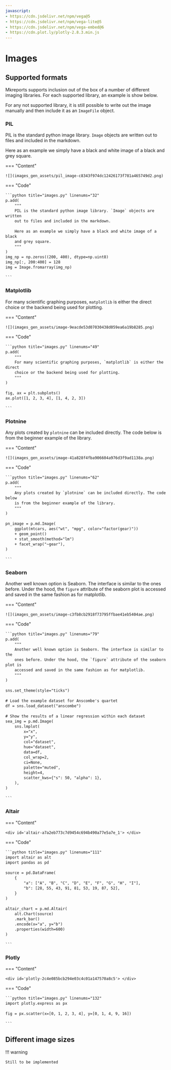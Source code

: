 ```yaml
---
javascript:
- https://cdn.jsdelivr.net/npm/vega@5
- https://cdn.jsdelivr.net/npm/vega-lite@5
- https://cdn.jsdelivr.net/npm/vega-embed@6
- https://cdn.plot.ly/plotly-2.8.3.min.js
---
```



# Images

## Supported formats

Mkreports supports inclusion out of the box of a number of different imaging 
libraries. For each supported library, an example is show below.

For any not supported library, it is still possible to write out the 
image manually and then include it as an `ImageFile` object.

### PIL

PIL is the standard python image library. `Image` objects are written
out to files and included in the markdown.

Here as an example we simply have a black and white image of a black
and grey square.

=== "Content"

    ![](images_gen_assets/pil_image-c8343f974dc12426173f781a465749d2.png)

=== "Code"

    ```python title="images.py" linenums="32"
    p.add(
        """
        PIL is the standard python image library. `Image` objects are written
        out to files and included in the markdown.

        Here as an example we simply have a black and white image of a black
        and grey square.
        """
    )
    img_np = np.zeros((200, 400), dtype=np.uint8)
    img_np[:, 200:400] = 128
    img = Image.fromarray(img_np)

    ```

### Matplotlib

For many scientific graphing purposes, `matplotlib` is either the direct
choice or the backend being used for plotting. 

=== "Content"

    ![](images_gen_assets/image-9eacde53d07030438d059ea6a19b8285.png)

=== "Code"

    ```python title="images.py" linenums="49"
    p.add(
        """
        For many scientific graphing purposes, `matplotlib` is either the direct
        choice or the backend being used for plotting. 
        """
    )

    fig, ax = plt.subplots()
    ax.plot([1, 2, 3, 4], [1, 4, 2, 3])

    ```

### Plotnine

Any plots created by `plotnine` can be included directly. The code below
is from the beginner example of the library.

=== "Content"

    ![](images_gen_assets/image-41a828f4fba906604a976d3f9ad1138a.png)

=== "Code"

    ```python title="images.py" linenums="62"
    p.add(
        """
        Any plots created by `plotnine` can be included directly. The code below
        is from the beginner example of the library.
        """
    )

    pn_image = p.md.Image(
        ggplot(mtcars, aes("wt", "mpg", color="factor(gear)"))
        + geom_point()
        + stat_smooth(method="lm")
        + facet_wrap("~gear"),
    )

    ```

### Seaborn

Another well known option is Seaborn. The interface is similar to the 
ones before. Under the hood, the `figure` attribute of the seaborn plot is 
accessed and saved in the same fashion as for matplotlib.

=== "Content"

    ![](images_gen_assets/image-c3fb8cb2918f73795ffbae41eb5404ae.png)

=== "Code"

    ```python title="images.py" linenums="79"
    p.add(
        """
        Another well known option is Seaborn. The interface is similar to the 
        ones before. Under the hood, the `figure` attribute of the seaborn plot is 
        accessed and saved in the same fashion as for matplotlib.
        """
    )

    sns.set_theme(style="ticks")

    # Load the example dataset for Anscombe's quartet
    df = sns.load_dataset("anscombe")

    # Show the results of a linear regression within each dataset
    sea_img = p.md.Image(
        sns.lmplot(
            x="x",
            y="y",
            col="dataset",
            hue="dataset",
            data=df,
            col_wrap=2,
            ci=None,
            palette="muted",
            height=4,
            scatter_kws={"s": 50, "alpha": 1},
        ),
    )

    ```

### Altair

=== "Content"

    <div id='altair-a7a2eb773c7d9454c694b490a77e5a7e_1'> </div>

=== "Code"

    ```python title="images.py" linenums="111"
    import altair as alt
    import pandas as pd

    source = pd.DataFrame(
        {
            "a": ["A", "B", "C", "D", "E", "F", "G", "H", "I"],
            "b": [28, 55, 43, 91, 81, 53, 19, 87, 52],
        }
    )

    altair_chart = p.md.Altair(
        alt.Chart(source)
        .mark_bar()
        .encode(x="a", y="b")
        .properties(width=600)
    )

    ```

<script>
    vegaEmbed("#altair-a7a2eb773c7d9454c694b490a77e5a7e_1", "../images_gen_assets/altair-a7a2eb773c7d9454c694b490a77e5a7e.csv")
    // result.view provides access to the Vega View API
    .then(result => console.log(result))
    .catch(console.warn);
</script>

### Plotly

=== "Content"

    <div id='plotly-2c4e085bcb294e03c4c01a147570a8c5'> </div>

=== "Code"

    ```python title="images.py" linenums="132"
    import plotly.express as px

    fig = px.scatter(x=[0, 1, 2, 3, 4], y=[0, 1, 4, 9, 16])

    ```

<script>
    fetch('../images_gen_assets/plotly-2c4e085bcb294e03c4c01a147570a8c5.json')
        .then(function (response) {
            return response.json();
        })
        .then(function (data) {
            doPlotly(data);
        })
        .catch(function (err) {
            console.log('error: ' + err);
        });
    function doPlotly(plotlyJson) {
        Plotly.newPlot("plotly-2c4e085bcb294e03c4c01a147570a8c5", {
            "data": plotlyJson["data"],
            "layout": plotlyJson["layout"]
        })
    }
</script>

## Different image sizes

!!! warning 

    Still to be implemented
